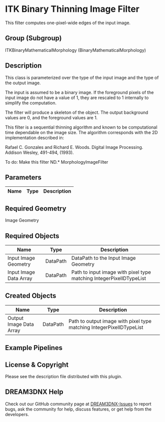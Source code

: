 # ITK Binary Thinning Image Filter

This filter computes one-pixel-wide edges of the input image.

## Group (Subgroup)

ITKBinaryMathematicalMorphology (BinaryMathematicalMorphology)

## Description

This class is parameterized over the type of the input image and the type of the output image.

The input is assumed to be a binary image. If the foreground pixels of the input image do not have a value of 1, they are rescaled to 1 internally to simplify the computation.

The filter will produce a skeleton of the object. The output background values are 0, and the foreground values are 1.

This filter is a sequential thinning algorithm and known to be computational time dependable on the image size. The algorithm corresponds with the 2D implementation described in:

Rafael C. Gonzales and Richard E. Woods. Digital Image Processing. Addison Wesley, 491-494, (1993).

To do: Make this filter ND.* MorphologyImageFilter

## Parameters

| Name | Type | Description |
|------|------|-------------|

## Required Geometry

Image Geometry

## Required Objects

| Name |Type | Description |
|-----|------|-------------|
| Input Image Geometry | DataPath | DataPath to the Input Image Geometry |
| Input Image Data Array | DataPath | Path to input image with pixel type matching IntegerPixelIDTypeList |

## Created Objects

| Name |Type | Description |
|-----|------|-------------|
| Output Image Data Array | DataPath | Path to output image with pixel type matching IntegerPixelIDTypeList |

## Example Pipelines


## License & Copyright

Please see the description file distributed with this plugin.


## DREAM3DNX Help

Check out our GitHub community page at [DREAM3DNX-Issues](https://github.com/BlueQuartzSoftware/DREAM3DNX-Issues) to report bugs, ask the community for help, discuss features, or get help from the developers.



